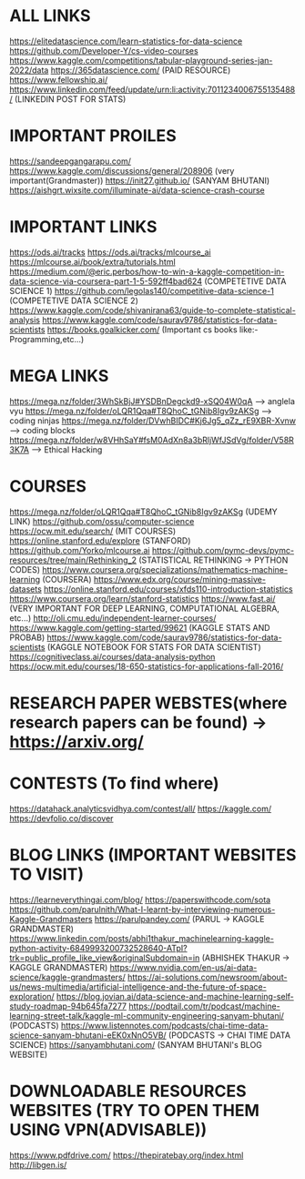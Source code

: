 # ALL LINKS
https://elitedatascience.com/learn-statistics-for-data-science
https://github.com/Developer-Y/cs-video-courses
https://www.kaggle.com/competitions/tabular-playground-series-jan-2022/data
https://365datascience.com/ (PAID RESOURCE)
https://www.fellowship.ai/
https://www.linkedin.com/feed/update/urn:li:activity:7011234006755135488/ (LINKEDIN POST FOR STATS)


# IMPORTANT PROILES
https://sandeepgangarapu.com/
https://www.kaggle.com/discussions/general/208906 (very important(Grandmaster))
https://init27.github.io/ (SANYAM BHUTANI)
https://aishgrt.wixsite.com/illuminate-ai/data-science-crash-course


# IMPORTANT LINKS
https://ods.ai/tracks
https://ods.ai/tracks/mlcourse_ai
https://mlcourse.ai/book/extra/tutorials.html
https://medium.com/@eric.perbos/how-to-win-a-kaggle-competition-in-data-science-via-coursera-part-1-5-592ff4bad624 (COMPETETIVE DATA SCIENCE 1)
https://github.com/legolas140/competitive-data-science-1 (COMPETETIVE DATA SCIENCE 2)
https://www.kaggle.com/code/shivanirana63/guide-to-complete-statistical-analysis
https://www.kaggle.com/code/saurav9786/statistics-for-data-scientists
https://books.goalkicker.com/ (Important cs books like:-Programming,etc...)

# MEGA LINKS
https://mega.nz/folder/3WhSkBjJ#YSDBnDegckd9-xSQ04W0qA --> anglela vyu
https://mega.nz/folder/oLQR1Qqa#T8QhoC_tGNib8Igv9zAKSg --> coding ninjas
https://mega.nz/folder/DVwhBIDC#Kj6Jg5_qZz_rE9XBR-Xvnw --> coding blocks
https://mega.nz/folder/w8VHhSaY#fsM0AdXn8a3bRljWfJSdVg/folder/V58R3K7A --> Ethical Hacking


# COURSES
https://mega.nz/folder/oLQR1Qqa#T8QhoC_tGNib8Igv9zAKSg (UDEMY LINK)
https://github.com/ossu/computer-science
https://ocw.mit.edu/search/ (MIT COURSES)
https://online.stanford.edu/explore (STANFORD)
https://github.com/Yorko/mlcourse.ai
https://github.com/pymc-devs/pymc-resources/tree/main/Rethinking_2 (STATISTICAL RETHINKING -> PYTHON CODES)
https://www.coursera.org/specializations/mathematics-machine-learning (COURSERA)
https://www.edx.org/course/mining-massive-datasets
https://online.stanford.edu/courses/xfds110-introduction-statistics
https://www.coursera.org/learn/stanford-statistics
https://www.fast.ai/ (VERY IMPORTANT FOR DEEP LEARNING, COMPUTATIONAL ALGEBRA, etc...)
http://oli.cmu.edu/independent-learner-courses/
https://www.kaggle.com/getting-started/99621 (KAGGLE STATS AND PROBAB)
https://www.kaggle.com/code/saurav9786/statistics-for-data-scientists (KAGGLE NOTEBOOK FOR STATS FOR DATA SCIENTIST)
https://cognitiveclass.ai/courses/data-analysis-python
https://ocw.mit.edu/courses/18-650-statistics-for-applications-fall-2016/


# RESEARCH PAPER WEBSTES(where research papers can be found) -> https://arxiv.org/


# CONTESTS (To find where)
https://datahack.analyticsvidhya.com/contest/all/
https://kaggle.com/
https://devfolio.co/discover


# BLOG LINKS (IMPORTANT WEBSITES TO VISIT)
https://learneverythingai.com/blog/
https://paperswithcode.com/sota
https://github.com/parulnith/What-I-learnt-by-interviewing-numerous-Kaggle-Grandmasters
https://parulpandey.com/ (PARUL -> KAGGLE GRANDMASTER)
https://www.linkedin.com/posts/abhi1thakur_machinelearning-kaggle-python-activity-6849993200732528640-ATpI?trk=public_profile_like_view&originalSubdomain=in (ABHISHEK THAKUR -> KAGGLE GRANDMASTER)
https://www.nvidia.com/en-us/ai-data-science/kaggle-grandmasters/
https://ai-solutions.com/newsroom/about-us/news-multimedia/artificial-intelligence-and-the-future-of-space-exploration/
https://blog.jovian.ai/data-science-and-machine-learning-self-study-roadmap-94b645fa7277
https://podtail.com/tr/podcast/machine-learning-street-talk/kaggle-ml-community-engineering-sanyam-bhutani/ (PODCASTS)
https://www.listennotes.com/podcasts/chai-time-data-science-sanyam-bhutani-eEK0xNnO5VB/ (PODCASTS -> CHAI TIME DATA SCIENCE)
https://sanyambhutani.com/ (SANYAM BHUTANI's BLOG WEBSITE)


# DOWNLOADABLE RESOURCES WEBSITES (TRY TO OPEN THEM USING VPN(ADVISABLE))
https://www.pdfdrive.com/
https://thepiratebay.org/index.html
http://libgen.is/
